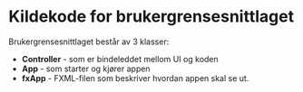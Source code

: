# Kildekode for brukergrensesnittlaget

Brukergrensesnittlaget består av 3 klasser:

- **Controller** - som er bindeleddet mellom UI og koden
- **App** - som starter og kjører appen
- **fxApp** - FXML-filen som beskriver hvordan appen skal se ut. 